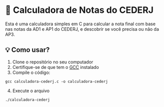 # 🔢 Calculadora de Notas do CEDERJ

Esta é uma calculadora simples em C para calcular a nota final com base nas notas da AD1 e AP1 do CEDERJ, e descobrir se você precisa ou não da AP3.

## 💡 Como usar?
1. Clone o repositório no seu computador
2. Certifique-se de que tem o <a href="https://gcc.gnu.org">GCC</a> instalado
3. Compile o código:
```
gcc calculadora-cederj.c -o calculadora-cederj
```
4. Execute o arquivo
```
./calculadora-cederj
```
## 
